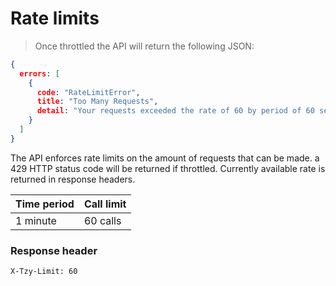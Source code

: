 # Rate limits

> Once throttled the API will return the following JSON:

```json
{
  errors: [
    {
      code: "RateLimitError",
      title: "Too Many Requests",
      detail: "Your requests exceeded the rate of 60 by period of 60 seconds."
    }
  ]
}
```

The API enforces rate limits on the amount of requests that can be made. a 429 HTTP status code will be returned if throttled. Currently available rate is returned in response headers.

Time period | Call limit |
----------- | ---------- |
1 minute | 60 calls

### Response header

`X-Tzy-Limit: 60`
